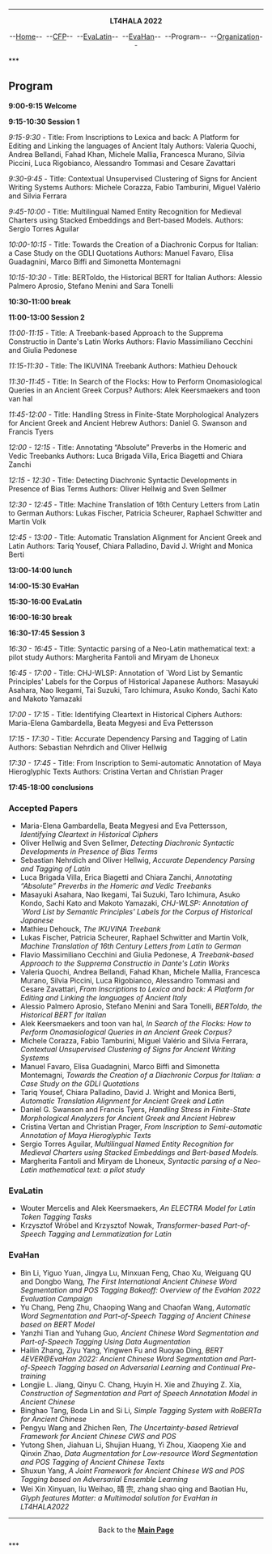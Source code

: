 ***
<p style="text-align: center;"><b>LT4HALA 2022</b></p>
<p style="text-align: center;">--<a href="index">Home</a>--&nbsp;&nbsp;--<a href="CFP">CFP</a>--&nbsp;&nbsp;--<a href="EvaLatin">EvaLatin</a>--&nbsp;&nbsp;--<a href="EvaHan">EvaHan</a>--&nbsp;&nbsp;--Program--&nbsp;&nbsp;--<a href="organization">Organization</a>--</p>
***

## Program

**9:00-9:15 Welcome**

**9:15-10:30 Session 1**

*9:15-9:30* - Title: From Inscriptions to Lexica and back: A Platform for Editing and Linking the languages of Ancient Italy
Authors: Valeria Quochi, Andrea Bellandi, Fahad Khan, Michele Mallia, Francesca Murano, Silvia Piccini, Luca Rigobianco, Alessandro Tommasi and Cesare Zavattari

*9:30-9:45* - Title: Contextual Unsupervised Clustering of Signs for Ancient Writing Systems
Authors: Michele Corazza, Fabio Tamburini, Miguel Valério and Silvia Ferrara

*9:45-10:00* - Title: Multilingual Named Entity Recognition for Medieval Charters using Stacked Embeddings and Bert-based Models.
Authors: Sergio Torres Aguilar

*10:00-10:15* - Title: Towards the Creation of a Diachronic Corpus for Italian: a Case Study on the GDLI Quotations
Authors: Manuel Favaro, Elisa Guadagnini, Marco Biffi and Simonetta Montemagni

*10:15-10:30* - Title: BERToldo, the Historical BERT for Italian
Authors: Alessio Palmero Aprosio, Stefano Menini and Sara Tonelli

**10:30-11:00 break**

**11:00-13:00 Session 2**

*11:00-11:15* - Title: A Treebank-based Approach to the Supprema Constructio in Dante's Latin Works
Authors: Flavio Massimiliano Cecchini and Giulia Pedonese

*11:15-11:30* - Title: The IKUVINA Treebank
Authors: Mathieu Dehouck

*11:30-11:45* - Title: In Search of the Flocks: How to Perform Onomasiological Queries in an Ancient Greek Corpus?
Authors: Alek Keersmaekers and toon van hal

*11:45-12:00* - Title: Handling Stress in Finite-State Morphological Analyzers for Ancient Greek and Ancient Hebrew
Authors: Daniel G. Swanson and Francis Tyers

*12:00 - 12:15* - Title: Annotating “Absolute” Preverbs in the Homeric and Vedic Treebanks
Authors: Luca Brigada Villa, Erica Biagetti and Chiara Zanchi

*12:15 - 12:30* - Title: Detecting Diachronic Syntactic Developments in Presence of Bias Terms
Authors: Oliver Hellwig and Sven Sellmer

*12:30 - 12:45* - Title: Machine Translation of 16th Century Letters from Latin to German
Authors: Lukas Fischer, Patricia Scheurer, Raphael Schwitter and Martin Volk

*12:45 - 13:00* - Title: Automatic Translation Alignment for Ancient Greek and Latin
Authors: Tariq Yousef, Chiara Palladino, David J. Wright and Monica Berti

**13:00-14:00 lunch**

**14:00-15:30 EvaHan**

**15:30-16:00 EvaLatin**

**16:00-16:30 break**

**16:30-17:45 Session 3**

*16:30 - 16:45* - Title: 	Syntactic parsing of a Neo-Latin mathematical text: a pilot study
Authors: 	Margherita Fantoli and Miryam de Lhoneux

*16:45 - 17:00* - Title: CHJ-WLSP: Annotation of `Word List by Semantic Principles' Labels for the Corpus of Historical Japanese
Authors: Masayuki Asahara, Nao Ikegami, Tai Suzuki, Taro Ichimura, Asuko Kondo, Sachi Kato and Makoto Yamazaki

*17:00 - 17:15* - Title: Identifying Cleartext in Historical Ciphers
Authors: Maria-Elena Gambardella, Beata Megyesi and Eva Pettersson

*17:15 - 17:30* - Title: Accurate Dependency Parsing and Tagging of Latin
Authors: Sebastian Nehrdich and Oliver Hellwig

*17:30 - 17:45* - Title: From Inscription to Semi-automatic Annotation of Maya Hieroglyphic Texts
Authors: Cristina Vertan and Christian Prager

**17:45-18:00 conclusions**

### Accepted Papers
- Maria-Elena Gambardella, Beata Megyesi and Eva Pettersson, *Identifying Cleartext in Historical Ciphers*
- Oliver Hellwig and Sven Sellmer, *Detecting Diachronic Syntactic Developments in Presence of Bias Terms*
- Sebastian Nehrdich and Oliver Hellwig, *Accurate Dependency Parsing and Tagging of Latin*
- Luca Brigada Villa, Erica Biagetti and Chiara Zanchi, *Annotating “Absolute” Preverbs in the Homeric and Vedic Treebanks*
- Masayuki Asahara, Nao Ikegami, Tai Suzuki, Taro Ichimura, Asuko Kondo, Sachi Kato and Makoto Yamazaki, *CHJ-WLSP: Annotation of `Word List by Semantic Principles' Labels for the Corpus of Historical Japanese*
- Mathieu Dehouck, *The IKUVINA Treebank*
- Lukas Fischer, Patricia Scheurer, Raphael Schwitter and Martin Volk, *Machine Translation of 16th Century Letters from Latin to German*
- Flavio Massimiliano Cecchini and Giulia Pedonese, *A Treebank-based Approach to the Supprema Constructio in Dante's Latin Works*
- Valeria Quochi, Andrea Bellandi, Fahad Khan, Michele Mallia, Francesca Murano, Silvia Piccini, Luca Rigobianco, Alessandro Tommasi and Cesare Zavattari, *From Inscriptions to Lexica and back: A Platform for Editing and Linking the languages of Ancient Italy*
- Alessio Palmero Aprosio, Stefano Menini and Sara Tonelli, *BERToldo, the Historical BERT for Italian*
- Alek Keersmaekers and toon van hal, *In Search of the Flocks: How to Perform Onomasiological Queries in an Ancient Greek Corpus?*
- Michele Corazza, Fabio Tamburini, Miguel Valério and Silvia Ferrara, *Contextual Unsupervised Clustering of Signs for Ancient Writing Systems*
- Manuel Favaro, Elisa Guadagnini, Marco Biffi and Simonetta Montemagni, *Towards the Creation of a Diachronic Corpus for Italian: a Case Study on the GDLI Quotations*
- Tariq Yousef, Chiara Palladino, David J. Wright and Monica Berti, *Automatic Translation Alignment for Ancient Greek and Latin*
- Daniel G. Swanson and Francis Tyers, *Handling Stress in Finite-State Morphological Analyzers for Ancient Greek and Ancient Hebrew*
- Cristina Vertan and Christian Prager, *From Inscription to Semi-automatic Annotation of Maya Hieroglyphic Texts*
- Sergio Torres Aguilar, *Multilingual Named Entity Recognition for Medieval Charters using Stacked Embeddings and Bert-based Models.*
- Margherita Fantoli and Miryam de Lhoneux, *Syntactic parsing of a Neo-Latin mathematical text: a pilot study*

### EvaLatin
- Wouter Mercelis and Alek Keersmaekers, *An ELECTRA Model for Latin Token Tagging Tasks*
- Krzysztof Wróbel and Krzysztof Nowak, *Transformer-based Part-of-Speech Tagging and Lemmatization for Latin*

### EvaHan
- Bin Li, Yiguo Yuan, Jingya Lu, Minxuan Feng, Chao Xu, Weiguang QU and Dongbo Wang, *The First International Ancient Chinese Word Segmentation and POS Tagging Bakeoff: Overview of the EvaHan 2022 Evaluation Campaign*
- Yu Chang, Peng Zhu, Chaoping Wang and Chaofan Wang, *Automatic Word Segmentation and Part-of-Speech Tagging of Ancient Chinese based on BERT Model*
- Yanzhi Tian and Yuhang Guo, *Ancient Chinese Word Segmentation and Part-of-Speech Tagging Using Data Augmentation*
- Hailin Zhang, Ziyu Yang, Yingwen Fu and Ruoyao Ding, *BERT 4EVER@EvaHan 2022: Ancient Chinese Word Segmentation and Part-of-Speech Tagging based on Adversarial Learning and Continual Pre-training*
- Longjie L. Jiang, Qinyu C. Chang, Huyin H. Xie and Zhuying Z. Xia, *Construction of Segmentation and Part of Speech Annotation Model in Ancient Chinese*
- Binghao Tang, Boda Lin and Si Li, *Simple Tagging System with RoBERTa for Ancient Chinese*
- Pengyu Wang and Zhichen Ren, *The Uncertainty-based Retrieval Framework for Ancient Chinese CWS and POS*
- Yutong Shen, Jiahuan Li, Shujian Huang, Yi Zhou, Xiaopeng Xie and Qinxin Zhao, *Data Augmentation for Low-resource Word Segmentation and POS Tagging of Ancient Chinese Texts*
- Shuxun Yang, *A Joint Framework for Ancient Chinese WS and POS Tagging based on Adversarial Ensemble Learning*
- Wei Xin Xinyuan, liu Weihao, 晴 宗, zhang shao qing and Baotian Hu, *Glyph features Matter: a Multimodal solution for EvaHan in LT4HALA2022*



***
<p style="text-align: center;">Back to the <a href="https://circse.github.io/LT4HALA/"><b>Main Page</b></a></p>
***
